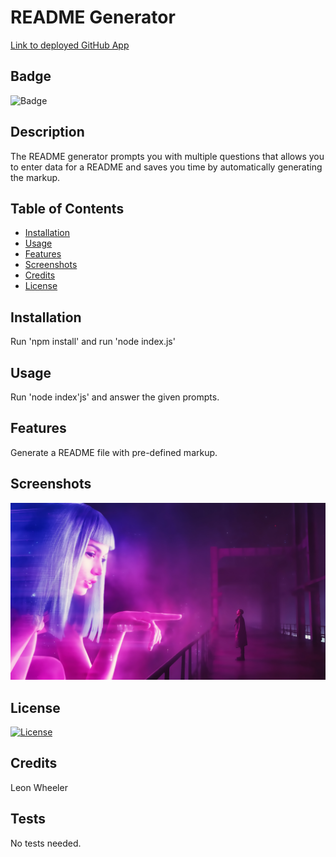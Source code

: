 # README Generator

[Link to deployed GitHub App](https://github.com/Leon3005/readme-generator)

## Badge

![Badge](https://img.shields.io/static/v1?label=npm&message=Inquirer&color=Green)

## Description

The README generator prompts you with multiple questions that allows you to enter data for a README and saves you time by automatically generating the markup.

## Table of Contents

- [Installation](#installation)
- [Usage](#usage)
- [Features](#features)
- [Screenshots](#screenshots)
- [Credits](#credits)
- [License](#license)

## Installation

Run 'npm install' and run 'node index.js'

## Usage

Run 'node index'js' and answer the given prompts.

## Features

Generate a README file with pre-defined markup.

## Screenshots

![Screenshot](./assets/images/bladerunner.jpg)

## License

[![License](https://img.shields.io/badge/License-MIT-blue.svg)](https://opensource.org/licenses/MIT)

## Credits

Leon Wheeler

## Tests

No tests needed.
